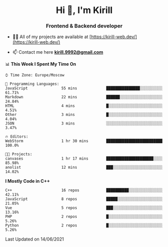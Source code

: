 <h1 align="center">Hi 👋, I'm Kirill</h1>
<h3 align="center">Frontend & Backend developer</h3>

- 👨‍💻 All of my projects are available at [https://kirill-web.dev/](https://kirill-web.dev/)

- 📫 Contact me here **kirill.9992@gmail.com**











<!--START_SECTION:waka-->
📊 **This Week I Spent My Time On** 

```text
⌚︎ Time Zone: Europe/Moscow

💬 Programming Languages: 
JavaScript               55 mins             ███████████████░░░░░░░░░░   61.71% 
Markdown                 22 mins             ██████░░░░░░░░░░░░░░░░░░░   24.84% 
HTML                     4 mins              █░░░░░░░░░░░░░░░░░░░░░░░░   4.51% 
Other                    3 mins              █░░░░░░░░░░░░░░░░░░░░░░░░   4.04% 
JSON                     3 mins              ░░░░░░░░░░░░░░░░░░░░░░░░░   3.47%

🔥 Editors: 
WebStorm                 1 hr 30 mins        █████████████████████████   100.0%

🐱‍💻 Projects: 
canvases                 1 hr 17 mins        █████████████████████░░░░   85.98% 
anolist                  12 mins             ███░░░░░░░░░░░░░░░░░░░░░░   14.02%

```

**I Mostly Code in C++** 

```text
C++                      16 repos            ██████████░░░░░░░░░░░░░░░   42.11% 
JavaScript               8 repos             █████░░░░░░░░░░░░░░░░░░░░   21.05% 
Vue                      5 repos             ███░░░░░░░░░░░░░░░░░░░░░░   13.16% 
PHP                      2 repos             █░░░░░░░░░░░░░░░░░░░░░░░░   5.26% 
Python                   2 repos             █░░░░░░░░░░░░░░░░░░░░░░░░   5.26%

```



 Last Updated on 14/06/2021
<!--END_SECTION:waka-->
